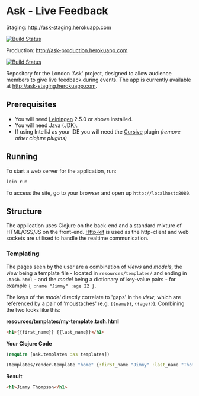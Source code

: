 # Ask - Live Feedback

Staging: http://ask-staging.herokuapp.com

[![Build Status](https://travis-ci.org/London-Beach/ask.svg?branch=master)](https://travis-ci.org/London-Beach/ask)

Production: http://ask-production.herokuapp.com

[![Build Status](https://travis-ci.org/London-Beach/ask.svg?branch=production)](https://travis-ci.org/London-Beach/ask)

Repository for the London 'Ask' project, designed to allow audience members to give live feedback during events. The app is currently available at http://ask-staging.herokuapp.com.

## Prerequisites

* You will need [Leiningen][1] 2.5.0 or above installed.
* You will need [Java][1] (JDK).
* If using IntelliJ as your IDE you will need the [Cursive][3] plugin  _(remove other clojure plugins)_

## Running

To start a web server for the application, run:

    lein run
    
To access the site, go to your browser and open up `http://localhost:8080`.

## Structure

The application uses Clojure on the back-end and a standard mixture of HTML/CSS/JS on the front-end. [Http-kit][5] is used as the http-client and web sockets are utilised to handle the realtime communication.

### Templating

The pages seen by the user are a combination of _views_ and _models_, the _view_ being a template file - located in `resources/templates/` and ending in `.tash.html` - and the _model_ being a dictionary of key-value pairs - for example `{ :name "Jimmy" :age 22 }`.

The keys of the _model_ directly correlate to 'gaps' in the _view_; which are referenced by a pair of 'moustaches' (e.g. `{{name}}`, `{{age}}`). Combining the two looks like this:

**resources/templates/my-template.tash.html**
```html
<h1>{{first_name}} {{last_name}}</h1>
```

**Your Clojure Code**
```clojure
(require [ask.templates :as templates])

(templates/render-template "home" {:first_name "Jimmy" :last_name "Thompson"})
```

**Result**
```html
<h1>Jimmy Thompson</h1>
```

[1]: https://github.com/technomancy/leiningen
[2]: http://www.oracle.com/technetwork/java/javase/downloads/jdk7-downloads-1880260.html
[3]: https://cursiveclojure.com
[4]: https://github.com/fhd/clostache
[5]: http://http-kit.org
